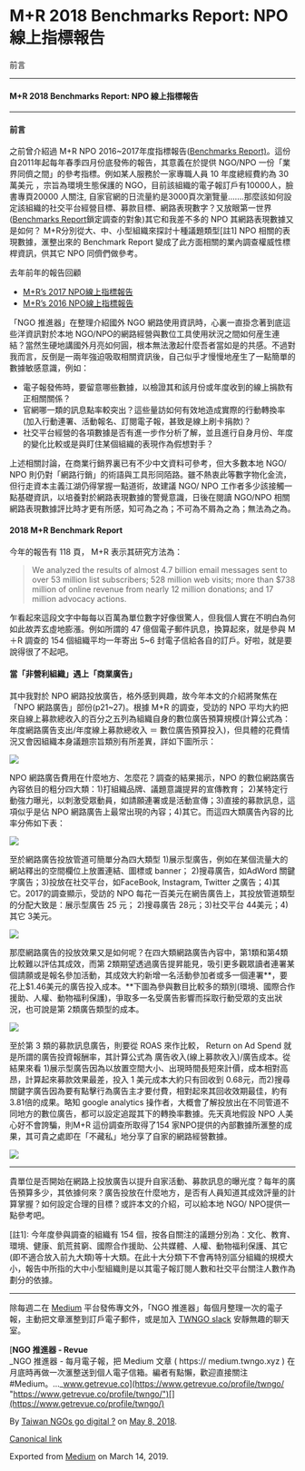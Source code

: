 M+R 2018 Benchmarks Report: NPO 線上指標報告
======================================

前言

* * *

#### M+R 2018 Benchmarks Report: NPO 線上指標報告

* * *

#### **前言**

之前曾介紹過 M+R NPO 2016~2017年度指標報告([Benchmarks Report)](https://mrbenchmarks.com/)。這份自2011年起每年春季四月份底發佈的報告，其意義在於提供 NGO/NPO 一份「業界同儕之間」的參考指標。例如某人服務於一家專職人員 10 年度總經費約為 30萬美元 ，宗旨為環境生態保護的 NGO，目前該組織的電子報訂戶有10000人，臉書專頁20000 人關注, 自家官網的日流量約是3000頁次瀏覽量…….那麼該如何設定該組織的社交平台經營目標、募款目標、網路表現數字？又放眼第一世界([Benchmarks Report](https://mrbenchmarks.com/)鎖定調查的對象)其它和我差不多的 NPO 其網路表現數據又是如何？ M+R分別從大、中、小型組織來探討十種議題類型\[註1\] NPO 相關的表現數據，滙整出來的 Benchmark Report 變成了此方面相關的業內調查權威性標桿資訊，供其它 NPO 同儕們做參考。

去年前年的報告回顧

*   [M+R’s 2017 NPO線上指標報告](http://to.twngo.xyz/2rkNG0d)
*   [M+R’s 2016 NPO線上指標報告](https://to.twngo.xyz/2xAYBFv)

「NGO 推進器」在整理介紹國外 NGO 網路使用資訊時，心裏一直掛念著到底這些洋資訊對於本地 NGO/NPO的網路經營與數位工具使用狀況之間如何産生連結？當然生硬地講國外月亮如何圓，根本無法激起什麼吾者當如是的共感。不過對我而言，反倒是一兩年強迫吸取相關資訊後，自己似乎才慢慢地産生了一點簡單的數據敏感意識，例如：

*   電子報發佈時，要留意哪些數據，以檢證其和該月份或年度收到的線上捐款有正相關關係？
*   官網哪一類的訊息點率較突出？這些量訪如何有效地造成實際的行動轉換率(加入行動連署、活動報名、訂閱電子報，甚致是線上刷卡捐款)？
*   社交平台經營的各項數據是否有進一步作分析了解，並且進行自身月份、年度的變化比較或是與盯住某個組織的表現作為假想對手？

上述相關討論，在商業行銷界裏已有不少中文資料可參考，但大多數本地 NGO/ NPO 則仍對「網路行銷」的術語與工具形同陌路。雖不熱衷此等數字物化金流，但行走資本主義江湖仍得掌握一點道術，故建議 NGO/ NPO 工作者多少該接觸一點基礎資訊，以培養對於網路表現數據的警覺意識，日後在閱讀 NGO/NPO 相關網路表現數據評比時才更有所感，知可為之為；不可為不屑為之為；無法為之為。

#### 2018 M+R Benchmark Report

今年的報告有 118 頁， M+R 表示其研究方法為：

> We analyzed the results of almost 4.7 billion email messages sent to over 53 million list subscribers; 528 million web visits; more than $738 million of online revenue from nearly 12 million donations; and 17 million advocacy actions.

乍看起來這段文字中每每以百萬為單位數字好像很驚人，但我個人實在不明白為何如此故弄玄虛地膨漲。例如所謂的 47 億個電子郵件訊息，換算起來，就是參與 M＋R 調查的 154 個組織平均一年寄出 5~6 封電子信給各自的訂戶。好啦，就是要說得很了不起吧。

#### **當「非營利組織」遇上「商業廣告」**

其中我對於 NPO 網路投放廣告，格外感到興趣，故今年本文的介紹將聚焦在「NPO 網路廣告」部份(p21~27)。根據 M+R 的調查，受訪的 NPO 平均大約把來自線上募款總收入的百分之五列為組織自身的數位廣告預算規模(計算公式為： 年度網路廣告支出/年度線上募款總收入 ＝ 數位廣告預算投入)，但具體的花費情況又會因組織本身議題宗旨類別有所差異，詳如下圖所示：

![](https://cdn-images-1.medium.com/max/800/1*9cC8ZGFiXa3PXt2K7FpbvA.png)

NPO 網路廣告費用在什麼地方、怎麼花？調查的結果揭示，NPO 的數位網路廣告內容依目的粗分四大類：1)打組織品牌、議題意識提昇的宣傳教育； 2)某特定行動強力曝光，以刺激受眾動員，如請願連署或是活動宣傳；3)直接的募款訊息，這項似乎是佔 NPO 網路廣告上最常出現的內容；4)其它。而這四大類廣告內容的比率分佈如下表：

![](https://cdn-images-1.medium.com/max/800/1*fCh8w1e_0FRpDG0tuwmA1A.png)

至於網路廣告投放管道可簡單分為四大類型 1)展示型廣告，例如在某個流量大的網站釋出的空間欄位上放置連結、圖標或 banner； 2)搜尋廣告，如AdWord 關鍵字廣告；3)投放在社交平台，如FaceBook, Instagram, Twitter 之廣告；4)其它。2017的調查顯示，受訪的 NPO 每花一百美元在網告廣告上，其投放管道類型的分配大致是：展示型廣告 25 元； 2)搜尋廣告 28元；3)社交平台 44美元；4)其它 3美元。

![](https://cdn-images-1.medium.com/max/800/1*D28TuZJd5yd0lKziF_m4yA.png)

那麼網路廣告的投放效果又是如何呢？在四大類網路廣告內容中，第1類和第4類比較難以評估其成效，而第 2類期望透過廣告提昇能見，吸引更多觀眾讀者連署某個請願或是報名參加活動，其成效大約新增一名活動參加者或多一個連署**，要花上$1.46美元的廣告投入成本。**下圖為參與數目比較多的類別(環境、國際合作援助、人權、動物福利保護)，爭取多一名受廣告影響而採取行動受眾的支出狀況，也可說是第 2類廣告類型的成本。

![](https://cdn-images-1.medium.com/max/800/1*Fj8fnYWMg7pmFX7x8H4ynA.png)

至於第 3 類的募款訊息廣告，則要從 ROAS 來作比較， Return on Ad Spend 就是所謂的廣告投資報酬率，其計算公式為 廣告收入(線上募款收入)/廣告成本。從結果來看 1)展示型廣告因為以放置空間大小、出現時間長短來計價，成本相對高昂，計算起來募款效果最差，投入 1 美元成本大約只有回收到 0.68元，而2)搜尋關鍵字廣告因為要有點擊行為廣告主才要付費，相對起來其回收效期最佳，約有 3.81倍的成果。略知 google analytics 操作者，大概會了解投放出在不同管道不同地方的數位廣告，都可以設定追蹤其下的轉換率數據。先天真地假設 NPO 人美心好不會誇騙，則M+R 這份調查所取得了154 家NPO提供的內部數據所滙整的成果，其可貴之處即在「不藏私」地分享了自家的網路經營數據。

![](https://cdn-images-1.medium.com/max/800/1*8YG-y9PGpwapQv3q_KHXtQ.png)

* * *

貴單位是否開始在網路上投放廣告以提升自家活動、募款訊息的曝光度？每年的廣告預算多少，其依據何來？廣告投放在什麼地方，是否有人員知道其成效評量的計算掌握？如何設定合理的目標？或許本文的介紹，可以給本地 NGO/ NPO提供一點參考吧。

\[註1\]: 今年度參與調查的組織有 154 個，按各自關注的議題分別為：文化、教育、環境、健康、飢荒貧窮、國際合作援助、公共媒體、人權、動物福利保護、其它(即不適合放入前九大類)等十大類。在此十大分類下不會再特別區分組織的規模大小，報告中所指的大中小型組織則是以其電子報訂閱人數和社交平台關注人數作為劃分的依據。

* * *

除每週二在 [Medium](https://medium.twngo.xyz) 平台發佈專文外，「NGO 推進器」每個月整理一次的電子報，主動把文章滙整到訂戶電子郵件，或是加入 [TWNGO slack](http://to.twngo.xyz/2tHrRtj) 安靜無趣的聊天室。

[**NGO 推進器 - Revue**  
_NGO 推進器 - 每月電子報，把 Medium 文章 ( https:// medium.twngo.xyz ) 在月底時再做一次滙整送到個人電子信箱。編者有點懶，歡迎直接關注 #Medium。..._www.getrevue.co](https://www.getrevue.co/profile/twngo/ "https://www.getrevue.co/profile/twngo/")[](https://www.getrevue.co/profile/twngo/)

By [Taiwan NGOs go digital ?](https://medium.com/@twngo) on [May 8, 2018](https://medium.com/p/cad50586f70c).

[Canonical link](https://medium.com/@twngo/m-r-2018-benchmarks-report-npo-%E7%B7%9A%E4%B8%8A%E6%8C%87%E6%A8%99%E5%A0%B1%E5%91%8A-cad50586f70c)

Exported from [Medium](https://medium.com) on March 14, 2019.